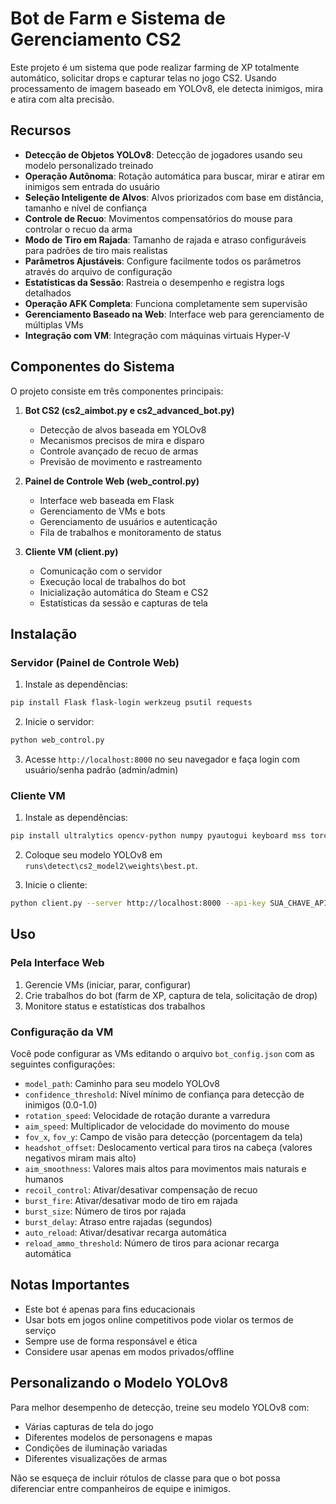 # Bot de Farm e Sistema de Gerenciamento CS2

Este projeto é um sistema que pode realizar farming de XP totalmente automático, solicitar drops e capturar telas no jogo CS2. Usando processamento de imagem baseado em YOLOv8, ele detecta inimigos, mira e atira com alta precisão.

## Recursos

- **Detecção de Objetos YOLOv8**: Detecção de jogadores usando seu modelo personalizado treinado
- **Operação Autônoma**: Rotação automática para buscar, mirar e atirar em inimigos sem entrada do usuário
- **Seleção Inteligente de Alvos**: Alvos priorizados com base em distância, tamanho e nível de confiança
- **Controle de Recuo**: Movimentos compensatórios do mouse para controlar o recuo da arma
- **Modo de Tiro em Rajada**: Tamanho de rajada e atraso configuráveis para padrões de tiro mais realistas
- **Parâmetros Ajustáveis**: Configure facilmente todos os parâmetros através do arquivo de configuração
- **Estatísticas da Sessão**: Rastreia o desempenho e registra logs detalhados
- **Operação AFK Completa**: Funciona completamente sem supervisão
- **Gerenciamento Baseado na Web**: Interface web para gerenciamento de múltiplas VMs
- **Integração com VM**: Integração com máquinas virtuais Hyper-V

## Componentes do Sistema

O projeto consiste em três componentes principais:

1. **Bot CS2 (cs2_aimbot.py e cs2_advanced_bot.py)**
   - Detecção de alvos baseada em YOLOv8
   - Mecanismos precisos de mira e disparo
   - Controle avançado de recuo de armas
   - Previsão de movimento e rastreamento

2. **Painel de Controle Web (web_control.py)**
   - Interface web baseada em Flask
   - Gerenciamento de VMs e bots
   - Gerenciamento de usuários e autenticação
   - Fila de trabalhos e monitoramento de status

3. **Cliente VM (client.py)**
   - Comunicação com o servidor
   - Execução local de trabalhos do bot
   - Inicialização automática do Steam e CS2
   - Estatísticas da sessão e capturas de tela

## Instalação

### Servidor (Painel de Controle Web)

1. Instale as dependências:
```bash
pip install Flask flask-login werkzeug psutil requests
```

2. Inicie o servidor:
```bash
python web_control.py
```

3. Acesse `http://localhost:8000` no seu navegador e faça login com usuário/senha padrão (admin/admin)

### Cliente VM

1. Instale as dependências:
```bash
pip install ultralytics opencv-python numpy pyautogui keyboard mss torch pywin32 requests psutil
```

2. Coloque seu modelo YOLOv8 em `runs\detect\cs2_model2\weights\best.pt`.

3. Inicie o cliente:
```bash
python client.py --server http://localhost:8000 --api-key SUA_CHAVE_API
```

## Uso

### Pela Interface Web

1. Gerencie VMs (iniciar, parar, configurar)
2. Crie trabalhos do bot (farm de XP, captura de tela, solicitação de drop)
3. Monitore status e estatísticas dos trabalhos

### Configuração da VM

Você pode configurar as VMs editando o arquivo `bot_config.json` com as seguintes configurações:

- `model_path`: Caminho para seu modelo YOLOv8
- `confidence_threshold`: Nível mínimo de confiança para detecção de inimigos (0.0-1.0)
- `rotation_speed`: Velocidade de rotação durante a varredura
- `aim_speed`: Multiplicador de velocidade do movimento do mouse
- `fov_x`, `fov_y`: Campo de visão para detecção (porcentagem da tela)
- `headshot_offset`: Deslocamento vertical para tiros na cabeça (valores negativos miram mais alto)
- `aim_smoothness`: Valores mais altos para movimentos mais naturais e humanos
- `recoil_control`: Ativar/desativar compensação de recuo
- `burst_fire`: Ativar/desativar modo de tiro em rajada
- `burst_size`: Número de tiros por rajada
- `burst_delay`: Atraso entre rajadas (segundos)
- `auto_reload`: Ativar/desativar recarga automática
- `reload_ammo_threshold`: Número de tiros para acionar recarga automática

## Notas Importantes

- Este bot é apenas para fins educacionais
- Usar bots em jogos online competitivos pode violar os termos de serviço
- Sempre use de forma responsável e ética
- Considere usar apenas em modos privados/offline

## Personalizando o Modelo YOLOv8

Para melhor desempenho de detecção, treine seu modelo YOLOv8 com:
- Várias capturas de tela do jogo
- Diferentes modelos de personagens e mapas
- Condições de iluminação variadas
- Diferentes visualizações de armas

Não se esqueça de incluir rótulos de classe para que o bot possa diferenciar entre companheiros de equipe e inimigos.